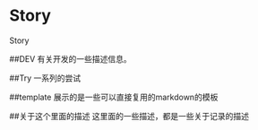 # Story
Story

##DEV
有关开发的一些描述信息。

##Try
一系列的尝试

##template
展示的是一些可以直接复用的markdown的模板

##关于这个里面的描述
这里面的一些描述，都是一些关于记录的描述